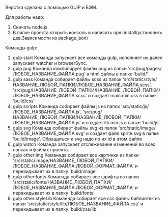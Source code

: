 Верстка сделана с помощью GUlP и БЭМ.

Для работы надо:
1. Скачать node.js
2. В папке проекта открыть консоль и написать npm install(установить дев.Зависимости из package.json)

Команды gulp:
1. gulp start 
Команда запускает все команды gulp, исполняет их далее запускает watcher и browserSync.
2. gulp pug 
Команда компилирует файлы pug из папки 'src/pug/pages/ЛЮБОЕ_НАЗВАНИЕ_ФАЙЛА.pug' в html файлы в папке 'build/'
3. gulp sass
Команда собирает файлы scss из папок 'src/static/style/НАЗВАНИЕ_ЛЮБОЙ_ПАПКИ/ЛЮБОЕ_НАЗВАНИЕ_ФАЙЛА.scss', 'src/pug/НАЗВАНИЕ_ЛЮБОЙ_ПАПКИ/НАЗВАНИЕ_ЛЮБОЙ_ПАПКИ/ЛЮБОЕ_НАЗВАНИЕ_ФАЙЛА.scss' и создает  main.min.css в папке 'build/css'
4. gulp scripts
Команда собирает файлы js из папок 'src/static/js/ЛЮБОЕ_НАЗВАНИЕ_ФАЙЛА.js', 'src/pug/НАЗВАНИЕ_ЛЮБОЙ_ПАПКИ/НАЗВАНИЕ_ЛЮБОЙ_ПАПКИ/ЛЮБОЕ_НАЗВАНИЕ_ФАЙЛА.js' и создает lib.min.js в папке 'build/js'
5. gulp svg
Команда собирает файлы svg из папок 'src/static/image/ЛЮБОЕ_НАЗВАНИЕ_ФАЙЛА.svg' и создает файл sprite.svg в папке 'build/image'. Обращаться к svg надо по их id в этом файле
6. gulp watch
Команда запускает отслеживание изменений во всех папках и файлах проекта.
7. gulp other:img
Команнда собирает все картинки из папки 'src/static/image/НАЗВАНИЕ_ЛЮБОЙ_ПАПКИ/ЛЮБОЕ_НАЗВАНИЕ_ФАЙЛА.ЛЮБОЙ_ФОРМАТ_ФАЙЛА' и  перекидывает их в папку 'build/image'
8. gulp other:fonts
Команнда собирает все шрифты из папки 'src/static/fonts/НАЗВАНИЕ_ЛЮБОЙ_ПАПКИ/ЛЮБОЕ_НАЗВАНИЕ_ФАЙЛА.ЛЮБОЙ_ФОРМАТ_ФАЙЛА' и  перекидывает их в папку 'build/fonts'
9. gulp other:styleLib
Команнда собирает все css файлы библиотек из папки 'src/static/style/lib/ЛЮБОЕ_НАЗВАНИЕ_ФАЙЛА.css' и  перекидывает их в папку 'build/css/lib'
